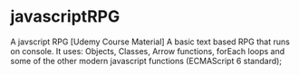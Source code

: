 # javascriptRPG
A javscript RPG [Udemy Course Material]
A basic text based RPG that runs on console. It uses:
Objects, Classes, Arrow functions, forEach loops and some of the other modern javascript functions (ECMAScript 6 standard);
